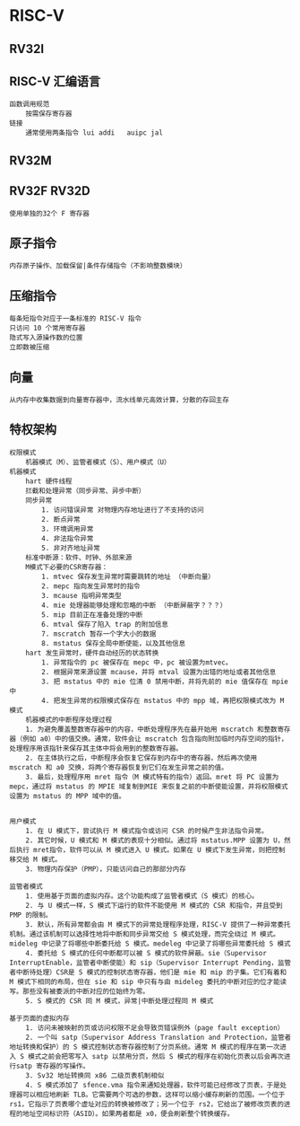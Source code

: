 # RISC-V

## RV32I

## RISC-V 汇编语言
    函数调用规范
        按需保存寄存器
    链接
        通常使用两条指令 lui addi   auipc jal
    
## RV32M

## RV32F RV32D
    使用单独的32个 F 寄存器

## 原子指令
    内存原子操作、加载保留|条件存储指令（不影响整数模块）

## 压缩指令
    每条短指令对应于一条标准的 RISC-V 指令
    只访问 10 个常用寄存器
    隐式写入源操作数的位置
    立即数被压缩

## 向量
    从内存中收集数据到向量寄存器中，流水线单元高效计算，分散的存回主存


## 特权架构
    权限模式
        机器模式（M）、监管者模式（S）、用户模式（U）
    机器模式
        hart 硬件线程
        拦截和处理异常（同步异常、异步中断）
        同步异常
            1. 访问错误异常 对物理内存地址进行了不支持的访问
            2. 断点异常
            3. 环境调用异常
            4. 非法指令异常
            5. 非对齐地址异常
        标准中断源：软件、时钟、外部来源
        M模式下必要的CSR寄存器：
            1. mtvec 保存发生异常时需要跳转的地址 （中断向量）
            2. mepc 指向发生异常时的指令
            3. mcause 指明异常类型
            4. mie 处理器能够处理和忽略的中断 （中断屏蔽字？？？）
            5. mip 目前正在准备处理的中断
            6. mtval 保存了陷入 trap 的附加信息
            7. mscratch 暂存一个字大小的数据
            8. mstatus 保存全局中断使能，以及其他信息
        hart 发生异常时，硬件自动经历的状态转换
            1. 异常指令的 pc 被保存在 mepc 中，pc 被设置为mtvec。
            2. 根据异常来源设置 mcause，并将 mtval 设置为出错的地址或者其他信息
            3. 把 mstatus 中的 mie 位清 0 禁用中断，并将先前的 mie 值保存在 mpie 中
            4. 把发生异常的权限模式保存在 mstatus 中的 mpp 域，再把权限模式改为 M 模式
        机器模式的中断程序处理过程
        1. 为避免覆盖整数寄存器中的内容，中断处理程序先在最开始用 mscratch 和整数寄存器（例如 a0）中的值交换。通常，软件会让 mscratch 包含指向附加临时内存空间的指针，处理程序用该指针来保存其主体中将会用到的整数寄存器。
        2. 在主体执行之后，中断程序会恢复它保存到内存中的寄存器，然后再次使用 mscratch 和 a0 交换，将两个寄存器恢复到它们在发生异常之前的值。
        3. 最后，处理程序用 mret 指令（M 模式特有的指令）返回。mret 将 PC 设置为 mepc，通过将 mstatus 的 MPIE 域复制到MIE 来恢复之前的中断使能设置，并将权限模式设置为 mstatus 的 MPP 域中的值。


    用户模式
        1. 在 U 模式下，尝试执行 M 模式指令或访问 CSR 的时候产生非法指令异常。
        2. 其它时候，U 模式和 M 模式的表现十分相似。通过将 mstatus.MPP 设置为 U，然后执行 mret指令，软件可以从 M 模式进入 U 模式。如果在 U 模式下发生异常，则把控制移交给 M 模式。
        3. 物理内存保护（PMP），只能访问自己的那部分内存

    监管者模式
        1. 使用基于页面的虚拟内存。这个功能构成了监管者模式（S 模式）的核心。
        2. 与 U 模式一样，S 模式下运行的软件不能使用 M 模式的 CSR 和指令，并且受到 PMP 的限制。
        3. 默认，所有异常都会由 M 模式下的异常处理程序处理，RISC-V 提供了一种异常委托机制。通过该机制可以选择性地将中断和同步异常交给 S 模式处理，而完全绕过 M 模式。mideleg 中记录了将哪些中断委托给 S 模式。medeleg 中记录了将哪些异常委托给 S 模式
        4. 委托给 S 模式的任何中断都可以被 S 模式的软件屏蔽。sie（Supervisor InterruptEnable，监管者中断使能）和 sip（Supervisor Interrupt Pending，监管者中断待处理）CSR是 S 模式的控制状态寄存器，他们是 mie 和 mip 的子集。它们有着和 M 模式下相同的布局，但在 sie 和 sip 中只有与由 mideleg 委托的中断对应的位才能读写。那些没有被委派的中断对应的位始终为零。
        5. S 模式的 CSR 同 M 模式，异常|中断处理过程同 M 模式
    
    基于页面的虚拟内存
        1. 访问未被映射的页或访问权限不足会导致页错误例外（page fault exception）
        2. 一个叫 satp（Supervisor Address Translation and Protection，监管者地址转换和保护）的 S 模式控制状态寄存器控制了分页系统。通常 M 模式的程序在第一次进入 S 模式之前会把零写入 satp 以禁用分页，然后 S 模式的程序在初始化页表以后会再次进行satp 寄存器的写操作。
        3. Sv32 地址转换同 x86 二级页表机制相似
        4. S 模式添加了 sfence.vma 指令来通知处理器，软件可能已经修改了页表，于是处理器可以相应地刷新 TLB。它需要两个可选的参数，这样可以缩小缓存刷新的范围。一个位于rs1，它指示了页表哪个虚址对应的转换被修改了；另一个位于 rs2，它给出了被修改页表的进程的地址空间标识符（ASID）。如果两者都是 x0，便会刷新整个转换缓存。



    